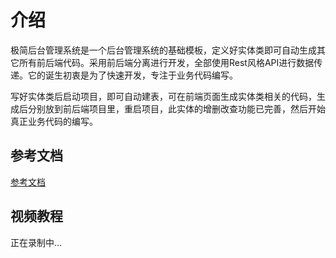 # 介绍
极简后台管理系统是一个后台管理系统的基础模板，定义好实体类即可自动生成其它所有前后端代码。采用前后端分离进行开发，全部使用Rest风格API进行数据传递。它的诞生初衷是为了快速开发，专注于业务代码编写。

写好实体类后启动项目，即可自动建表，可在前端页面生成实体类相关的代码，生成后分别放到前后端项目里，重启项目，此实体的增删改查功能已完善，然后开始真正业务代码的编写。

## 参考文档
  [参考文档](https://lzpeng723.github.io/docs/minimal-boot)

## 视频教程
正在录制中...
